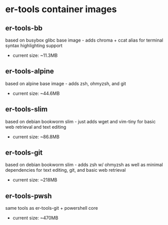 # er-tools container images

## er-tools-bb

based on busybox glibc base image - adds chroma + ccat alias for terminal syntax highlighting support

- current size: ~11.3MB

## er-tools-alpine

based on alpine base image - adds zsh, ohmyzsh, and git

- current size: ~44.6MB

## er-tools-slim

based on debian bookworm slim - just adds wget and vim-tiny for basic web retrieval and text editing

- current size: ~86.8MB

## er-tools-git

based on debian bookworm slim - adds zsh w/ ohmyzsh as well as minimal dependencies for text editing, git, and basic web retrieval

- current size: ~218MB

## er-tools-pwsh

same tools as er-tools-git + powershell core

- current size: ~470MB

